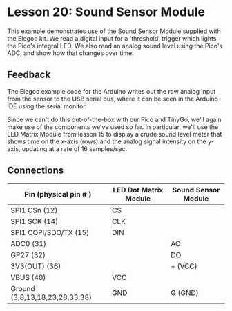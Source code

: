 # Lesson 20: Sound Sensor Module #

This example demonstrates use of the Sound Sensor Module supplied with the Elegoo kit.
We read a digital input for a 'threshold' trigger which lights the Pico's integral LED.
We also read an analog sound level using the Pico's ADC, and show how that changes over
time.

## Feedback ##

The Elegoo example code for the Arduino writes out the raw analog input from the sensor
to the USB serial bus, where it can be seen in the Arduino IDE using the serial monitor.

Since we can't do this out-of-the-box with our Pico and TinyGo, we'll again make use of
the components we've used so far. In particular, we'll use the LED Matrix Module from
lesson 15 to display a crude sound level meter that shows time on the x-axis (rows)
and the analog signal intensity on the y-axis, updating at a rate of 16 samples/sec.

## Connections ##

| Pin (physical pin # ) | LED Dot Matrix Module | Sound Sensor Module |
|-|-|-|
| SPI1 CSn (12) | CS |
| SPI1 SCK (14) | CLK |
| SPI1 COPI/SDO/TX (15) | DIN |
| ADC0 (31) | | AO |
| GP27 (32) | | DO |
| 3V3(OUT) (36) | | + (VCC) |
| VBUS (40) | VCC |
| Ground (3,8,13,18,23,28,33,38) | GND | G (GND) |
